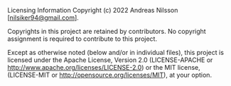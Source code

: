 Licensing Information
Copyright (c) 2022 Andreas Nilsson [nilsiker94@gmail.com].

Copyrights in this project are retained by contributors. No copyright assignment is required to contribute to this project.

Except as otherwise noted (below and/or in individual files), this project is licensed under the Apache License, Version 2.0 (LICENSE-APACHE or http://www.apache.org/licenses/LICENSE-2.0) or the MIT license, (LICENSE-MIT or http://opensource.org/licenses/MIT), at your option.